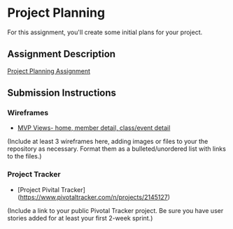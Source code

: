 # Project Planning
For this assignment, you'll create some initial plans for your project.

## Assignment Description
[Project Planning Assignment](https://education.launchcode.org/liftoff/assignments/planning/)

## Submission Instructions

### Wireframes
* [MVP Views- home, member detail, class/event detail](https://github.com/jafranswa/liftoff-assignments/blob/master/P3-Project_Planning/IMG_1267.jpg)

(Include at least 3 wireframes here, adding images or files to your the repository as necessary. Format them as a bulleted/unordered list with links to the files.)

### Project Tracker
* [Project Pivital Tracker] (https://www.pivotaltracker.com/n/projects/2145127)

(Include a link to your public Pivotal Tracker project. Be sure you have user stories added for at least your first 2-week sprint.)